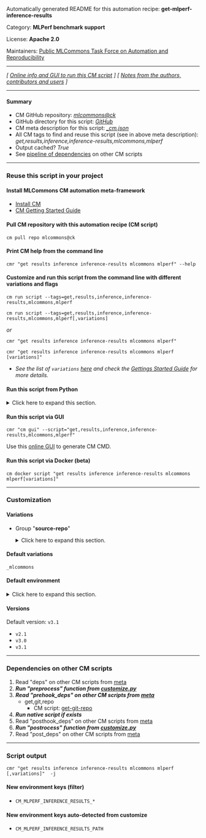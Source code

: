 Automatically generated README for this automation recipe: **get-mlperf-inference-results**

Category: **MLPerf benchmark support**

License: **Apache 2.0**

Maintainers: [Public MLCommons Task Force on Automation and Reproducibility](https://github.com/mlcommons/ck/blob/master/docs/taskforce.md)

---
*[ [Online info and GUI to run this CM script](https://access.cknowledge.org/playground/?action=scripts&name=get-mlperf-inference-results,36bae5b25dbe41da) ] [ [Notes from the authors, contributors and users](README-extra.md) ]*

---
#### Summary

* CM GitHub repository: *[mlcommons@ck](https://github.com/mlcommons/ck/tree/dev/cm-mlops)*
* GitHub directory for this script: *[GitHub](https://github.com/mlcommons/ck/tree/dev/cm-mlops/script/get-mlperf-inference-results)*
* CM meta description for this script: *[_cm.json](_cm.json)*
* All CM tags to find and reuse this script (see in above meta description): *get,results,inference,inference-results,mlcommons,mlperf*
* Output cached? *True*
* See [pipeline of dependencies](#dependencies-on-other-cm-scripts) on other CM scripts


---
### Reuse this script in your project

#### Install MLCommons CM automation meta-framework

* [Install CM](https://access.cknowledge.org/playground/?action=install)
* [CM Getting Started Guide](https://github.com/mlcommons/ck/blob/master/docs/getting-started.md)

#### Pull CM repository with this automation recipe (CM script)

```cm pull repo mlcommons@ck```

#### Print CM help from the command line

````cmr "get results inference inference-results mlcommons mlperf" --help````

#### Customize and run this script from the command line with different variations and flags

`cm run script --tags=get,results,inference,inference-results,mlcommons,mlperf`

`cm run script --tags=get,results,inference,inference-results,mlcommons,mlperf[,variations] `

*or*

`cmr "get results inference inference-results mlcommons mlperf"`

`cmr "get results inference inference-results mlcommons mlperf [variations]" `


* *See the list of `variations` [here](#variations) and check the [Gettings Started Guide](https://github.com/mlcommons/ck/blob/dev/docs/getting-started.md) for more details.*

#### Run this script from Python

<details>
<summary>Click here to expand this section.</summary>

```python

import cmind

r = cmind.access({'action':'run'
                  'automation':'script',
                  'tags':'get,results,inference,inference-results,mlcommons,mlperf'
                  'out':'con',
                  ...
                  (other input keys for this script)
                  ...
                 })

if r['return']>0:
    print (r['error'])

```

</details>


#### Run this script via GUI

```cmr "cm gui" --script="get,results,inference,inference-results,mlcommons,mlperf"```

Use this [online GUI](https://cKnowledge.org/cm-gui/?tags=get,results,inference,inference-results,mlcommons,mlperf) to generate CM CMD.

#### Run this script via Docker (beta)

`cm docker script "get results inference inference-results mlcommons mlperf[variations]" `

___
### Customization


#### Variations

  * Group "**source-repo**"
    <details>
    <summary>Click here to expand this section.</summary>

    * `_ctuning`
      - Environment variables:
        - *GITHUB_REPO_OWNER*: `ctuning`
      - Workflow:
    * `_custom`
      - Environment variables:
        - *GITHUB_REPO_OWNER*: `arjunsuresh`
      - Workflow:
    * **`_mlcommons`** (default)
      - Environment variables:
        - *GITHUB_REPO_OWNER*: `mlcommons`
      - Workflow:
    * `_nvidia-only`
      - Environment variables:
        - *GITHUB_REPO_OWNER*: `GATEOverflow`
        - *NVIDIA_ONLY*: `yes`
      - Workflow:

    </details>


#### Default variations

`_mlcommons`
#### Default environment

<details>
<summary>Click here to expand this section.</summary>

These keys can be updated via `--env.KEY=VALUE` or `env` dictionary in `@input.json` or using script flags.

* CM_GIT_CHECKOUT: `master`
* CM_GIT_DEPTH: `--depth 1`
* CM_GIT_PATCH: `no`

</details>

#### Versions
Default version: `v3.1`

* `v2.1`
* `v3.0`
* `v3.1`
___
### Dependencies on other CM scripts


  1. Read "deps" on other CM scripts from [meta](https://github.com/mlcommons/ck/tree/dev/cm-mlops/script/get-mlperf-inference-results/_cm.json)
  1. ***Run "preprocess" function from [customize.py](https://github.com/mlcommons/ck/tree/dev/cm-mlops/script/get-mlperf-inference-results/customize.py)***
  1. ***Read "prehook_deps" on other CM scripts from [meta](https://github.com/mlcommons/ck/tree/dev/cm-mlops/script/get-mlperf-inference-results/_cm.json)***
     * get,git,repo
       - CM script: [get-git-repo](https://github.com/mlcommons/ck/tree/master/cm-mlops/script/get-git-repo)
  1. ***Run native script if exists***
  1. Read "posthook_deps" on other CM scripts from [meta](https://github.com/mlcommons/ck/tree/dev/cm-mlops/script/get-mlperf-inference-results/_cm.json)
  1. ***Run "postrocess" function from [customize.py](https://github.com/mlcommons/ck/tree/dev/cm-mlops/script/get-mlperf-inference-results/customize.py)***
  1. Read "post_deps" on other CM scripts from [meta](https://github.com/mlcommons/ck/tree/dev/cm-mlops/script/get-mlperf-inference-results/_cm.json)

___
### Script output
`cmr "get results inference inference-results mlcommons mlperf [,variations]"  -j`
#### New environment keys (filter)

* `CM_MLPERF_INFERENCE_RESULTS_*`
#### New environment keys auto-detected from customize

* `CM_MLPERF_INFERENCE_RESULTS_PATH`